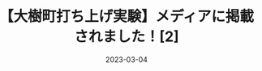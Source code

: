 ---
external: true
url: https://kachimai.jp/article/index.php?no=581547
draft: false 
title: 【大樹町打ち上げ実験】メディアに掲載されました！[2]
description: 十勝毎日新聞に掲載されました。
date: 2023-03-04
---